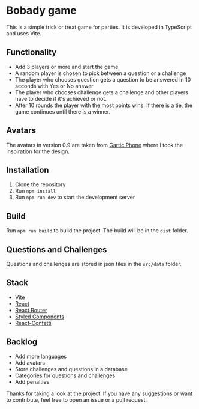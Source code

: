 # Bobady game

This is a simple trick or treat game for parties. It is developed in TypeScript and uses Vite.

## Functionality

- Add 3 players or more and start the game
- A random player is chosen to pick between a question or a challenge
- The player who chooses question gets a question to be answered in 10 seconds with Yes or No answer
- The player who chooses challenge gets a challenge and other players have to decide if it's achieved or not.
- After 10 rounds the player with the most points wins. If there is a tie, the game continues until there is a winner.

## Avatars
The avatars in version 0.9 are taken from [Gartic Phone](https://garticphone.com/) where I took the inspiration for the design. 

## Installation

1. Clone the repository
2. Run `npm install`
3. Run `npm run dev` to start the development server

## Build
Run `npm run build` to build the project. The build will be in the `dist` folder.

## Questions and Challenges
Questions and challenges are stored in json files in the `src/data` folder. 

## Stack

- [Vite](https://vitejs.dev/)
- [React](https://reactjs.org/)
- [React Router](https://reactrouter.com/)
- [Styled Components](https://styled-components.com/)
- [React-Confetti](https://www.npmjs.com/package/react-confetti)


## Backlog

- Add more languages
- Add avatars
- Store challenges and questions in a database
- Categories for questions and challenges
- Add penalties

Thanks for taking a look at the project. If you have any suggestions or want to contribute, feel free to open an issue or a pull request.